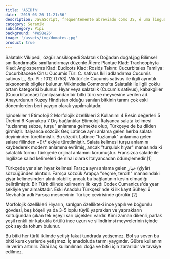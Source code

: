 ```yaml
---
title: 'ASIDfh'
date: '2019-03-26 11:21:56'
description: JavaScript, frequentemente abreviado como JS, é uma linguagem de script interpretada de alto nível que está em conformidade com a especificação ECMAScript.
category: Seramik
subcategory: Pipi
background: '#e58e26'
image: '/assets/img/domates.jpg'
product: true
---
```


Salatalık
Vikipedi, özgür ansiklopedi
Salatalık
Doğadan doğal.jpg
Bilimsel sınıflandırmaBu sınıflandırmayı düzenle
Âlem: Plantae
Klad: Tracheophyta
Klad: Angiosperms
Klad: Eudicots
Klad: Rosids
Takım: Cucurbitales
Familya: Cucurbitaceae
Cins: Cucumis
Tür: C. sativus
İkili adlandırma
Cucumis sativus
L., Sp. Pl.: 1012 (1753).
Vikitür'de Cucumis sativus ile ilgili ayrıntılı taksonomik bilgiler bulunur.
Wikimedia Commons'ta Salatalık ile ilgili çoklu ortam kategorisi bulunur.
Hıyar veya salatalık (Cucumis sativus), kabakgiller (Cucurbitaceae) familyasından bir bitki türü ve meyvesine verilen ad. Anayurdunun Kuzey Hindistan olduğu sanılan bitkinin tarımı çok eski dönemlerden beri yaygın olarak yapılmaktadır.

İçindekiler
1 Etimoloji
2 Morfolojik özellikleri
3 Kullanımı
4 Besin değerleri
5 Üretimi
6 Kaynakça
7 Dış bağlantılar
Etimoloji
İtalyanca salata kelimesi "tuzlanmış sebze, turşu" anlamına gelmekte olup, Türkçeye de bu dilden girmiştir. İtalyanca sözcük Geç Latince aynı anlama gelen herba salata deyiminden türetilmiştir. Bu sözcük Latince "tuzlamak" anlamına gelen salare fiilinden +()t° ekiyle türetilmiştir. Salata kelimesi turşu anlamını kaybederek modern anlamına evrilmiş, ancak "turşuluk hıyar" manasında ki salatalık formu Türkçede orijinal anlamını korumuştur. Fransızca salade ile İngilizce salad kelimeleri de nihai olarak İtalyancadan ödünçlemedir.[1]

Türkçede yer alan hıyar kelimesi Farsça aynı anlama gelen خيار (χiyār) sözcüğünden alıntıdır. Farsça sözcük Arapça "seçme, tercih" manasındaki χiyār kelimesinden alıntı olabilir; ancak bu bağlantının kesin olmadığı belirtilmiştir. Bir Türk dilinde kelimenin ilk kaydı Codex Cumanicus'da χear şekliyle yer almaktadır. Eski Anadolu Türkçesi'nde ki ilk kayıt Süheyl ü Nevbahâr adlı Farsça mesnevinin Türkçe çevirisinde görülür.[2]

Morfolojik özellikleri
Hıyarın, sarılgan özellikteki ince yapılı ve boğumlu gövdesi, beş köşeli ya da 3-5 loplu tüylü yaprakları ve yaprakların koltuğundan çıkan tek eşeyli sarı çiçekleri vardır. Kimi zaman dikenli, parlak yeşil renkli bir kabukla örtülü ince uzun ve silindirimsi meyvelerinin içinde çok sayıda tohum bulunur.

Bu bitki her türlü iklimde yetişir fakat tundrada yetişemez. Bol su seven bu bitki kurak yerlerde yetişmez. İç anadoluda tarımı yaygındır. Gübre kullanımı ile verim artırılır. Zirai ilaç kullanılması doğa ve bitki için zararlıdır ve tavsiye edilmez.
